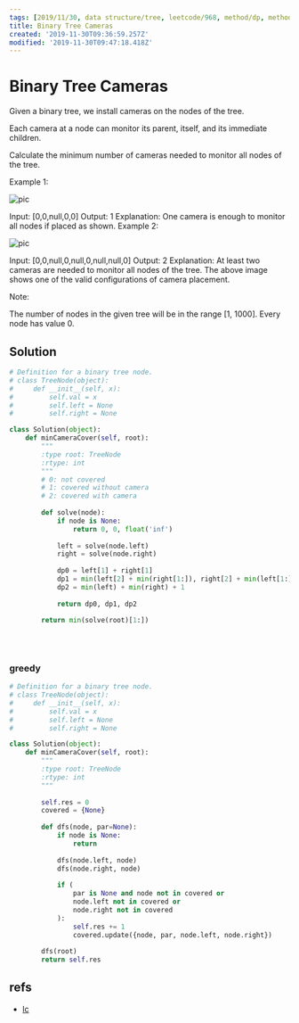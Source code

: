 ```yaml
---
tags: [2019/11/30, data structure/tree, leetcode/968, method/dp, method/greedy, method/traversal/dfs/parent]
title: Binary Tree Cameras
created: '2019-11-30T09:36:59.257Z'
modified: '2019-11-30T09:47:18.418Z'
---
```


# Binary Tree Cameras

Given a binary tree, we install cameras on the nodes of the tree. 

Each camera at a node can monitor its parent, itself, and its immediate children.

Calculate the minimum number of cameras needed to monitor all nodes of the tree.

 

Example 1:

![pic](https://assets.leetcode.com/uploads/2018/12/29/bst_cameras_01.png)

Input: [0,0,null,0,0]
Output: 1
Explanation: One camera is enough to monitor all nodes if placed as shown.
Example 2:

![pic](https://assets.leetcode.com/uploads/2018/12/29/bst_cameras_02.png)

Input: [0,0,null,0,null,0,null,null,0]
Output: 2
Explanation: At least two cameras are needed to monitor all nodes of the tree. The above image shows one of the valid configurations of camera placement.

Note:

The number of nodes in the given tree will be in the range [1, 1000].
Every node has value 0.

## Solution

```python
# Definition for a binary tree node.
# class TreeNode(object):
#     def __init__(self, x):
#         self.val = x
#         self.left = None
#         self.right = None

class Solution(object):
    def minCameraCover(self, root):
        """
        :type root: TreeNode
        :rtype: int
        """
        # 0: not covered
        # 1: covered without camera
        # 2: covered with camera
        
        def solve(node):
            if node is None:
                return 0, 0, float('inf')
            
            left = solve(node.left)
            right = solve(node.right)
            
            dp0 = left[1] + right[1]
            dp1 = min(left[2] + min(right[1:]), right[2] + min(left[1:]))
            dp2 = min(left) + min(right) + 1
            
            return dp0, dp1, dp2
        
        return min(solve(root)[1:])
            
        
        
```

### greedy

```python
# Definition for a binary tree node.
# class TreeNode(object):
#     def __init__(self, x):
#         self.val = x
#         self.left = None
#         self.right = None

class Solution(object):
    def minCameraCover(self, root):
        """
        :type root: TreeNode
        :rtype: int
        """
        
        self.res = 0
        covered = {None}
        
        def dfs(node, par=None):
            if node is None:
                return
            
            dfs(node.left, node)
            dfs(node.right, node)
            
            if (
                par is None and node not in covered or 
                node.left not in covered or 
                node.right not in covered
            ):
                self.res += 1
                covered.update({node, par, node.left, node.right})
        
        dfs(root)
        return self.res
```

## refs

* [lc](https://leetcode.com/problems/binary-tree-cameras/)
